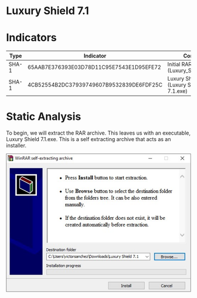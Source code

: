 # Luxury Shield 7.1

# Indicators

| Type | Indicator | Comment |
|-|-|-|
| SHA-1 | 65AAB7E376393E03D78D11C95E7543E1D95EFE72 | Initial RAR archive (Luxury_Shield_7.1.rar) |
| SHA-1 | 4CB52554B2DC37939749607B9532839DE6FDF25C | Luxury Shield installer (Luxury Shield 7.1.exe) |


# Static Analysis

To begin, we will extract the RAR archive. This leaves us with an executable, Luxury Shield 7.1.exe. This is a self extracting archive that acts as an installer.

<p align="center">
  <img src="/Luxury Shield 7.1/rsrc/sfx.jpg" alt="SFX Archive">
</p>
